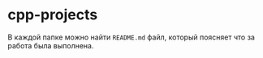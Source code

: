 # cpp-projects
В каждой папке можно найти `README.md` файл, который поясняет что за работа была выполнена.

